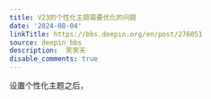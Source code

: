```yaml
---
title: V23的个性化主题需要优化的问题
date: '2024-08-04'
linkTitle: https://bbs.deepin.org/en/post/276051
source: deepin_bbs
description:  笑笑天 
disable_comments: true
---
```

设置个性化主题之后，
